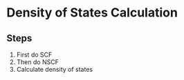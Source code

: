 # Density of States Calculation

## Steps
1. First do SCF
2. Then do NSCF
3. Calculate density of states